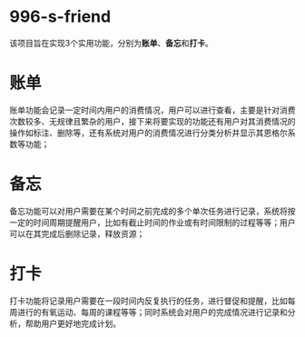 # 996-s-friend
该项目旨在实现3个实用功能，分别为**账单**、**备忘**和**打卡**。
# 账单
账单功能会记录一定时间内用户的消费情况，用户可以进行查看，主要是针对消费次数较多、无规律且繁杂的用户，接下来将要实现的功能还有用户对其消费情况的操作如标注、删除等，还有系统对用户的消费情况进行分类分析并显示其恩格尔系数等功能；
# 备忘
备忘功能可以对用户需要在某个时间之前完成的多个单次任务进行记录，系统将按一定的时间周期提醒用户，比如有截止时间的作业或有时间限制的过程等等；用户可以在其完成后删除记录，释放资源；
# 打卡
打卡功能将记录用户需要在一段时间内反复执行的任务，进行督促和提醒，比如每周进行的有氧运动、每周的课程等等；同时系统会对用户的完成情况进行记录和分析，帮助用户更好地完成计划。
# 
